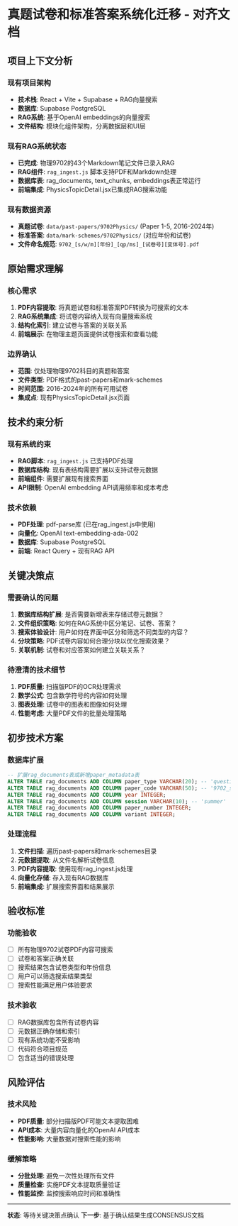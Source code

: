 # 真题试卷和标准答案系统化迁移 - 对齐文档

## 项目上下文分析

### 现有项目架构
- **技术栈**: React + Vite + Supabase + RAG向量搜索
- **数据库**: Supabase PostgreSQL
- **RAG系统**: 基于OpenAI embeddings的向量搜索
- **文件结构**: 模块化组件架构，分离数据层和UI层

### 现有RAG系统状态
- **已完成**: 物理9702的43个Markdown笔记文件已录入RAG
- **RAG组件**: `rag_ingest.js` 脚本支持PDF和Markdown处理
- **数据库表**: rag_documents, text_chunks, embeddings表正常运行
- **前端集成**: PhysicsTopicDetail.jsx已集成RAG搜索功能

### 现有数据资源
- **真题试卷**: `data/past-papers/9702Physics/` (Paper 1-5, 2016-2024年)
- **标准答案**: `data/mark-schemes/9702Physics/` (对应年份和试卷)
- **文件命名规范**: `9702_[s/w/m][年份]_[qp/ms]_[试卷号][变体号].pdf`

## 原始需求理解

### 核心需求
1. **PDF内容提取**: 将真题试卷和标准答案PDF转换为可搜索的文本
2. **RAG系统集成**: 将试卷内容纳入现有向量搜索系统
3. **结构化索引**: 建立试卷与答案的关联关系
4. **前端展示**: 在物理主题页面提供试卷搜索和查看功能

### 边界确认
- **范围**: 仅处理物理9702科目的真题和答案
- **文件类型**: PDF格式的past-papers和mark-schemes
- **时间范围**: 2016-2024年的所有可用试卷
- **集成点**: 现有PhysicsTopicDetail.jsx页面

## 技术约束分析

### 现有系统约束
- **RAG脚本**: `rag_ingest.js` 已支持PDF处理
- **数据库结构**: 现有表结构需要扩展以支持试卷元数据
- **前端组件**: 需要扩展现有搜索界面
- **API限制**: OpenAI embedding API调用频率和成本考虑

### 技术依赖
- **PDF处理**: pdf-parse库 (已在rag_ingest.js中使用)
- **向量化**: OpenAI text-embedding-ada-002
- **数据库**: Supabase PostgreSQL
- **前端**: React Query + 现有RAG API

## 关键决策点

### 需要确认的问题
1. **数据库结构扩展**: 是否需要新增表来存储试卷元数据？
2. **文件组织策略**: 如何在RAG系统中区分笔记、试卷、答案？
3. **搜索体验设计**: 用户如何在界面中区分和筛选不同类型的内容？
4. **分块策略**: PDF试卷内容如何合理分块以优化搜索效果？
5. **关联机制**: 试卷和对应答案如何建立关联关系？

### 待澄清的技术细节
1. **PDF质量**: 扫描版PDF的OCR处理需求
2. **数学公式**: 包含数学符号的内容如何处理
3. **图表处理**: 试卷中的图表和图像如何处理
4. **性能考虑**: 大量PDF文件的批量处理策略

## 初步技术方案

### 数据库扩展
```sql
-- 扩展rag_documents表或新增paper_metadata表
ALTER TABLE rag_documents ADD COLUMN paper_type VARCHAR(20); -- 'question_paper' | 'mark_scheme' | 'notes'
ALTER TABLE rag_documents ADD COLUMN paper_code VARCHAR(50); -- '9702_s23_qp_12'
ALTER TABLE rag_documents ADD COLUMN year INTEGER;
ALTER TABLE rag_documents ADD COLUMN session VARCHAR(10); -- 'summer' | 'winter' | 'march'
ALTER TABLE rag_documents ADD COLUMN paper_number INTEGER;
ALTER TABLE rag_documents ADD COLUMN variant INTEGER;
```

### 处理流程
1. **文件扫描**: 遍历past-papers和mark-schemes目录
2. **元数据提取**: 从文件名解析试卷信息
3. **PDF内容提取**: 使用现有rag_ingest.js处理
4. **向量化存储**: 存入现有RAG数据库
5. **前端集成**: 扩展搜索界面和结果展示

## 验收标准

### 功能验收
- [ ] 所有物理9702试卷PDF内容可搜索
- [ ] 试卷和答案正确关联
- [ ] 搜索结果包含试卷类型和年份信息
- [ ] 用户可以筛选搜索结果类型
- [ ] 搜索性能满足用户体验要求

### 技术验收
- [ ] RAG数据库包含所有试卷内容
- [ ] 元数据正确存储和索引
- [ ] 现有系统功能不受影响
- [ ] 代码符合项目规范
- [ ] 包含适当的错误处理

## 风险评估

### 技术风险
- **PDF质量**: 部分扫描版PDF可能文本提取困难
- **API成本**: 大量内容向量化的OpenAI API成本
- **性能影响**: 大量数据对搜索性能的影响

### 缓解策略
- **分批处理**: 避免一次性处理所有文件
- **质量检查**: 实施PDF文本提取质量验证
- **性能监控**: 监控搜索响应时间和准确性

---

**状态**: 等待关键决策点确认
**下一步**: 基于确认结果生成CONSENSUS文档